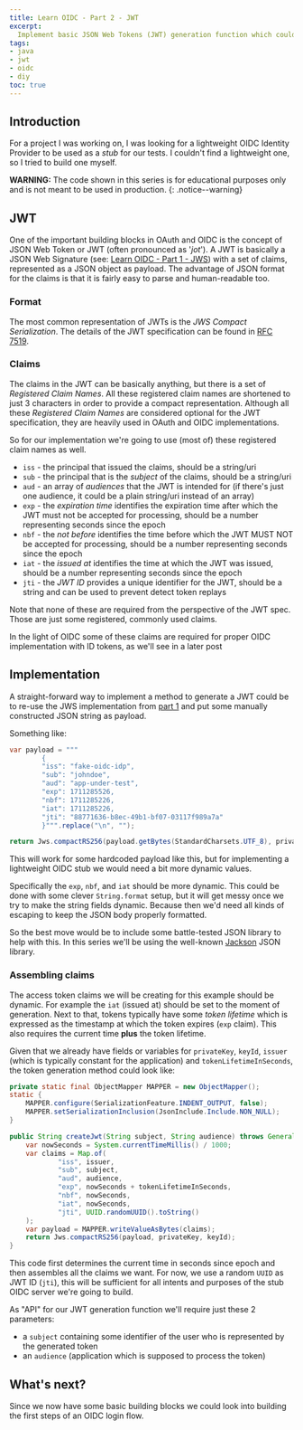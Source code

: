 ```yaml
---
title: Learn OIDC - Part 2 - JWT
excerpt: 
  Implement basic JSON Web Tokens (JWT) generation function which could be used in a later stage in a stub OIDC IdP
tags:
- java
- jwt
- oidc
- diy
toc: true
---
```


## Introduction
For a project I was working on, I was looking for a lightweight OIDC Identity Provider to be used as a _stub_ for our tests.
I couldn't find a lightweight one, so I tried to build one myself.

**WARNING:** The code shown in this series is for educational purposes only and is not meant to be used in production.
{: .notice--warning}

## JWT
One of the important building blocks in OAuth and OIDC is the concept of JSON Web Token or JWT (often pronounced as '_jot_').
A JWT is basically a JSON Web Signature (see: [Learn OIDC - Part 1 - JWS](2024-02-21-oidc-jws)) with a set of claims, represented as a JSON object as payload.
The advantage of JSON format for the claims is that it is fairly easy to parse and human-readable too.


### Format
The most common representation of JWTs is the _JWS Compact Serialization_.
The details of the JWT specification can be found in [RFC 7519](https://datatracker.ietf.org/doc/html/rfc7519).

### Claims
The claims in the JWT can be basically anything, but there is a set of _Registered Claim Names_.
All these registered claim names are shortened to just 3 characters in order to provide a compact representation.
Although all these _Registered Claim Names_ are considered optional for the JWT specification, they are heavily used in OAuth and OIDC implementations.

So for our implementation we're going to use (most of) these registered claim names as well.

- `iss` - the principal that issued the claims, should be a string/uri
- `sub` - the principal that is the _subject_ of the claims, should be a string/uri
- `aud` - an array of _audiences_ that the JWT is intended for (if there's just one audience, it could be a plain string/uri instead of an array)
- `exp` - the _expiration time_ identifies the expiration time after which the JWT must not be accepted for processing, should be a number representing seconds since the epoch
- `nbf` - the _not before_ identifies the time before which the JWT MUST NOT be accepted for processing, should be a number representing seconds since the epoch
- `iat` - the _issued at_ identifies the time at which the JWT was issued, should be a number representing seconds since the epoch
- `jti` - the _JWT ID_ provides a unique identifier for the JWT, should be a string and can be used to prevent detect token replays

Note that none of these are required from the perspective of the JWT spec.
Those are just some registered, commonly used claims.

In the light of OIDC some of these claims are required for proper OIDC implementation with ID tokens, as we'll see in a later post

## Implementation
A straight-forward way to implement a method to generate a JWT could be to re-use the JWS implementation from [part 1](2024-02-21-oidc-jws) and put some manually constructed JSON string as payload.

Something like:

```java
var payload = """
        {
        "iss": "fake-oidc-idp",
        "sub": "johndoe",
        "aud": "app-under-test",
        "exp": 1711285526,
        "nbf": 1711285226,
        "iat": 1711285226,
        "jti": "88771636-b8ec-49b1-bf07-03117f989a7a"
        }""".replace("\n", "");

return Jws.compactRS256(payload.getBytes(StandardCharsets.UTF_8), privateKey, keyId);
```

This will work for some hardcoded payload like this, but for implementing a lightweight OIDC stub we would need a bit more dynamic values.

Specifically the `exp`, `nbf`, and `iat` should be more dynamic. 
This could be done with some clever `String.format` setup, but it will get messy once we try to make the string fields dynamic.
Because then we'd need all kinds of escaping to keep the JSON body properly formatted.

So the best move would be to include some battle-tested JSON library to help with this. 
In this series we'll be using the well-known [Jackson](https://github.com/FasterXML/jackson) JSON library.

### Assembling claims
The access token claims we will be creating for this example should be dynamic. 
For example the `iat` (issued at) should be set to the moment of generation.
Next to that, tokens typically have some _token lifetime_ which is expressed as the timestamp at which the token expires (`exp` claim).
This also requires the current time **plus** the token lifetime.

Given that we already have fields or variables for `privateKey`, `keyId`, `issuer` (which is typically constant for the application) and `tokenLifetimeInSeconds`, the token generation method could look like:

```java
private static final ObjectMapper MAPPER = new ObjectMapper();
static {
    MAPPER.configure(SerializationFeature.INDENT_OUTPUT, false);
    MAPPER.setSerializationInclusion(JsonInclude.Include.NON_NULL);
}

public String createJwt(String subject, String audience) throws GeneralSecurityException, JsonProcessingException {
    var nowSeconds = System.currentTimeMillis() / 1000;
    var claims = Map.of(
            "iss", issuer,
            "sub", subject,
            "aud", audience,
            "exp", nowSeconds + tokenLifetimeInSeconds,
            "nbf", nowSeconds,
            "iat", nowSeconds,
            "jti", UUID.randomUUID().toString()
    );
    var payload = MAPPER.writeValueAsBytes(claims);
    return Jws.compactRS256(payload, privateKey, keyId);
}
```

This code first determines the current time in seconds since epoch and then assembles all the claims we want.
For now, we use a random `UUID` as JWT ID (`jti`), this will be sufficient for all intents and purposes of the stub OIDC server we're going to build.

As "API" for our JWT generation function we'll require just these 2 parameters:
- a `subject` containing some identifier of the user who is represented by the generated token
- an `audience` (application which is supposed to process the token)

## What's next?
Since we now  have some basic building blocks we could look into building the first steps of an OIDC login flow. 